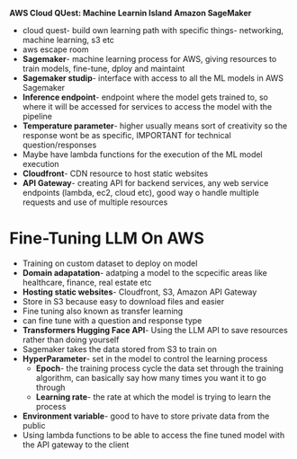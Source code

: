 **AWS Cloud QUest: Machine Learnin Island**
**Amazon SageMaker**

- cloud quest- build own learning path with specific things- networking, machine learning, s3 etc
- aws escape room
- **Sagemaker**- machine learning process for AWS, giving resources to train models, fine-tune, dploy and maintaint
- **Sagemaker studip**- interface with access to all the ML models in AWS Sagemaker
- **Inference endpoint**- endpoint where the model gets trained to, so where it will be accessed for services to access the model with the pipeline
- **Temperature parameter**- higher usually means sort of creativity so the response wont be as specific, IMPORTANT for technical question/responses
- Maybe have lambda functions for the execution of the ML  model execution
- **Cloudfront**- CDN resource to host static websites
- **API Gateway**- creating API for backend services, any web service endpoints (lambda, ec2, cloud etc), good way o handle multiple requests and use of multiple resources


# Fine-Tuning LLM On AWS
- Training on custom dataset to deploy on model
- **Domain adapatation**- adatping a model to the scpecific areas like healthcare, finance, real estate etc
- **Hosting static websites**- Cloudfront, S3, Amazon API Gateway
- Store in S3 because easy to download files and easier
- Fine tuning also known as transfer learning
- can fine tune with a question and response type
- **Transformers Hugging Face API**- Using the LLM API to save resources rather than doing yourself
- Sagemaker takes the data stored from S3 to train on
- **HyperParameter**- set in the model to control the learning process
	- **Epoch**- the training process cycle the data set through the training algorithm, can basically say how many times you want it to go through
	- **Learning rate**- the rate at which the model is trying to learn the process
- **Environment variable**- good to have to store private data from the public
- Using lambda functions to be able to access the fine tuned model with the API gateway to the client
